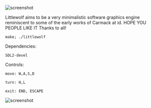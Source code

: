 ![screenshot](img/logo.PNG)

Littlewolf aims to be a very minimalistic software graphics
engine reminiscent to some of the early works of Carmack at id.
HOPE YOU PEOPLE LIKE IT
Thanks to all!

    make; ./littlewolf

Dependencies:

    SDL2-devel

Controls:

    move: W,A,S,D

    turn: H,L

    exit: END, ESCAPE

![screenshot](img/peekgif.gif)
